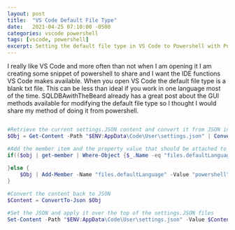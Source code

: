 ```yaml
---
layout: post
title:  "VS Code Default File Type"
date:   2021-04-25 07:10:00 -0500
categories: vscode powershell
tags: [vscode, powershell]
excerpt: Setting the default file type in VS Code to Powershell with Powershell.
---
```


I really like VS Code and more often than not when I am opening it I am creating some snippet of powershell to share and I want the IDE functions VS Code makes available. When you open VS Code the default file type is a blank txt file. This can be less than ideal if you work in one language most of the time. SQLDBAwithTheBeard already has a great post about the GUI methods available for modifying the default file type so I thought I would share my method of doing it from powershell.


```powershell

#Retrieve the current settings.JSON content and convert it from JSON into a PowerShell object. 
$Obj = Get-Content -Path "$ENV:AppData\Code\User\settings.json" | ConvertFrom-Json

#Add the member item and the property value that should be attached to it in this case Powershell
if(($obj | get-member | Where-Object {$_.Name -eq "files.defaultLanguage"}).Definition -match "powershell"){
    
}else {
    $Obj | Add-Member -Name "files.defaultLanguage" -Value "powershell" -MemberType NoteProperty
}

#Convert the content back to JSON
$Content = ConvertTo-Json $Obj

#Set the JSON and apply it over the top of the settings.JSON files
Set-Content -Path "$ENV:AppData\Code\User\settings.json" -Value $Content

```
